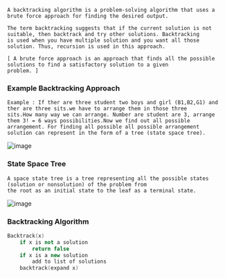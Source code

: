 ```
A backtracking algorithm is a problem-solving algorithm that uses a brute force approach for finding the desired output.

The term backtracking suggests that if the current solution is not suitable, then backtrack and try other solutions. Backtracking
is used when you have multiple solution and you want all those solution. Thus, recursion is used in this approach.

[ A brute force approach is an approach that finds all the possible solutions to find a satisfactory solution to a given 
problem. ]
```
### Example Backtracking Approach
```
Example : If ther are three student two boys and girl (B1,B2,G1) and ther are three sits.we have to arrange them in those three 
sits.How many way we can arrange. Number are student are 3, arrange them 3! = 6 ways possibilities.Now we find out all possible 
arrangement. For finding all possible all possible arrangement solution can represent in the form of a tree (state space tree).
```
![image](https://user-images.githubusercontent.com/59710234/174454202-351d1a8a-5296-4c80-9898-25a515e408a7.png)

### State Space Tree
```
A space state tree is a tree representing all the possible states (solution or nonsolution) of the problem from 
the root as an initial state to the leaf as a terminal state.
```
![image](https://user-images.githubusercontent.com/59710234/174453147-8ccdda0d-497a-41c8-87f3-faf253aff1a4.png)

### Backtracking Algorithm
```c++
Backtrack(x)
    if x is not a solution
        return false
    if x is a new solution
        add to list of solutions
    backtrack(expand x)
```
